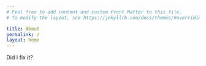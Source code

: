 ```yaml
---
# Feel free to add content and custom Front Matter to this file.
# To modify the layout, see https://jekyllrb.com/docs/themes/#overriding-theme-defaults

title: About
permalink: /
layout: home
---
```


Did I fix it?

